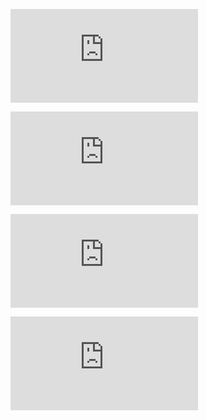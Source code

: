 ![Bordel](https://github.com/PavelSmerdiakov/Security-Notes/blob/main/Global/Privilege%20Escalation/Random.md)

![DLL Hijacking](https://github.com/PavelSmerdiakov/Security-Notes/blob/main/Global/Privilege%20Escalation/DLL%20Hijacking.md)

![Windows](https://github.com/PavelSmerdiakov/Security-Notes/blob/main/Global/Privilege%20Escalation/Windows.md)

![Linux](https://github.com/PavelSmerdiakov/Security-Notes/blob/main/Global/Privilege%20Escalation/Linux.md)

